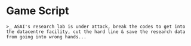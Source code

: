 
# Game Script

    >_ ASAI's research lab is under attack, break the codes to get into the datacentre facility, cut the hard line & save the research data from going into wrong hands...